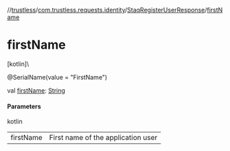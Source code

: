 //[trustless](../../../index.md)/[com.trustless.requests.identity](../index.md)/[StaqRegisterUserResponse](index.md)/[firstName](first-name.md)

# firstName

[kotlin]\

@SerialName(value = &quot;FirstName&quot;)

val [firstName](first-name.md): [String](https://kotlinlang.org/api/latest/jvm/stdlib/kotlin/-string/index.html)

#### Parameters

kotlin

| | |
|---|---|
| firstName | First name of the application user |
